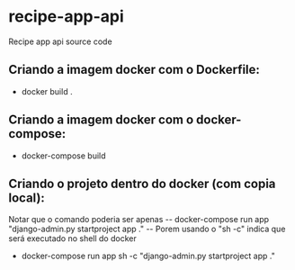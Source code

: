 # recipe-app-api
Recipe app api source code



## Criando a imagem docker com o Dockerfile: 
- docker build .

## Criando a imagem docker com o docker-compose:
- docker-compose build

## Criando o projeto dentro do docker (com copia local):
Notar que o comando poderia ser apenas -- docker-compose run app "django-admin.py startproject app ." --
Porem usando o "sh -c" indica que será executado no shell do docker
- docker-compose run app sh -c "django-admin.py startproject app ."